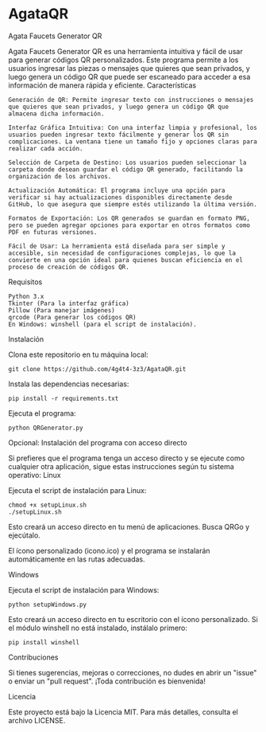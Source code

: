 # AgataQR
Agata Faucets Generator QR

Agata Faucets Generator QR es una herramienta intuitiva y fácil de usar para generar códigos QR personalizados. Este programa permite a los usuarios ingresar las piezas o mensajes que quieres que sean privados, y luego genera un código QR que puede ser escaneado para acceder a esa información de manera rápida y eficiente.
Características

    Generación de QR: Permite ingresar texto con instrucciones o mensajes que quieres que sean privados, y luego genera un código QR que almacena dicha información.

    Interfaz Gráfica Intuitiva: Con una interfaz limpia y profesional, los usuarios pueden ingresar texto fácilmente y generar los QR sin complicaciones. La ventana tiene un tamaño fijo y opciones claras para realizar cada acción.

    Selección de Carpeta de Destino: Los usuarios pueden seleccionar la carpeta donde desean guardar el código QR generado, facilitando la organización de los archivos.

    Actualización Automática: El programa incluye una opción para verificar si hay actualizaciones disponibles directamente desde GitHub, lo que asegura que siempre estés utilizando la última versión.

    Formatos de Exportación: Los QR generados se guardan en formato PNG, pero se pueden agregar opciones para exportar en otros formatos como PDF en futuras versiones.

    Fácil de Usar: La herramienta está diseñada para ser simple y accesible, sin necesidad de configuraciones complejas, lo que la convierte en una opción ideal para quienes buscan eficiencia en el proceso de creación de códigos QR.

Requisitos

    Python 3.x
    Tkinter (Para la interfaz gráfica)
    Pillow (Para manejar imágenes)
    qrcode (Para generar los códigos QR)
    En Windows: winshell (para el script de instalación).

Instalación

Clona este repositorio en tu máquina local:

    git clone https://github.com/4g4t4-3z3/AgataQR.git

Instala las dependencias necesarias:

    pip install -r requirements.txt

Ejecuta el programa:

    python QRGenerator.py

Opcional: Instalación del programa con acceso directo

Si prefieres que el programa tenga un acceso directo y se ejecute como cualquier otra aplicación, sigue estas instrucciones según tu sistema operativo:
Linux

Ejecuta el script de instalación para Linux:

    chmod +x setupLinux.sh
    ./setupLinux.sh

Esto creará un acceso directo en tu menú de aplicaciones. Busca QRGo y ejecútalo.

El ícono personalizado (icono.ico) y el programa se instalarán automáticamente en las rutas adecuadas.

Windows

Ejecuta el script de instalación para Windows:

    python setupWindows.py

Esto creará un acceso directo en tu escritorio con el ícono personalizado.
Si el módulo winshell no está instalado, instálalo primero:

    pip install winshell



Contribuciones

Si tienes sugerencias, mejoras o correcciones, no dudes en abrir un "issue" o enviar un "pull request". ¡Toda contribución es bienvenida!

Licencia

Este proyecto está bajo la Licencia MIT. Para más detalles, consulta el archivo LICENSE.
